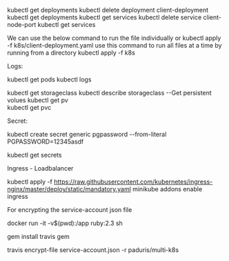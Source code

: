 kubectl get deployments
kubectl delete deployment client-deployment
kubectl get deployments
kubectl get services
kubectl delete service client-node-port
kubectl get services

We can use the below command to run the file individually or 
kubectl apply -f k8s/client-deployment.yaml 
use this command to run all files at a time by running from a directory
kubectl apply -f k8s


Logs:

kubectl get pods
kubectl logs <pod-name>




kubectl get storageclass
kubectl describe storageclass 
--Get persistent volues
kubectl get pv  
kubectl get pvc


Secret:

kubectl create secret generic pgpassword --from-literal PGPASSWORD=12345asdf

kubectl get secrets


Ingress - Loadbalancer

kubectl apply -f https://raw.githubusercontent.com/kubernetes/ingress-nginx/master/deploy/static/mandatory.yaml
minikube addons enable ingress




For encrypting the service-account json file 

docker run -it -v$(pwd):/app ruby:2.3 sh

gem install travis 
gem 


travis encrypt-file service-account.json -r paduris/multi-k8s